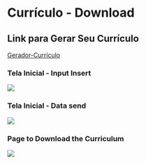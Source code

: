 # Currículo - Download

## Link para Gerar Seu Currículo

[Gerador-Currículo](http://andreyg.profrodolfo.com.br/PHP%20-%20Curriculo/)

### Tela Inicial - Input Insert

![](img/1.png)

### Tela Inicial - Data send

![](img/2.png)


### Page to Download the Curriculum
![](img/3.png)
